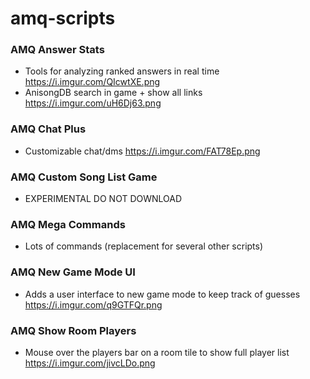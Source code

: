 # amq-scripts

### AMQ Answer Stats
- Tools for analyzing ranked answers in real time https://i.imgur.com/QIcwtXE.png
- AnisongDB search in game + show all links https://i.imgur.com/uH6Dj63.png

### AMQ Chat Plus
- Customizable chat/dms https://i.imgur.com/FAT78Ep.png

### AMQ Custom Song List Game
- EXPERIMENTAL DO NOT DOWNLOAD

### AMQ Mega Commands
- Lots of commands (replacement for several other scripts)

### AMQ New Game Mode UI
- Adds a user interface to new game mode to keep track of guesses https://i.imgur.com/q9GTFQr.png

### AMQ Show Room Players
- Mouse over the players bar on a room tile to show full player list https://i.imgur.com/jivcLDo.png
